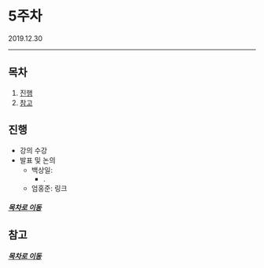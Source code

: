 5주차
=====
2019.12.30
- - -
## 목차
1. [진행](#진행)
2. [참고](#참고)

## 진행
* 강의 수강
* 발표 및 논의
	* 백상일: 
		* .
	* 엄홍준: 링크

##### [목차로 이동](#목차)

## 참고

##### [목차로 이동](#목차)
